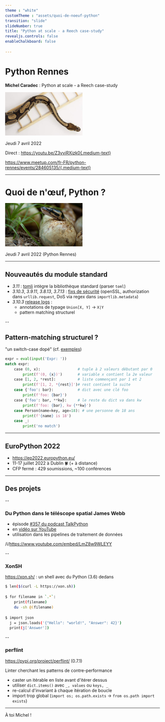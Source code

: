```yaml
---
theme : "white"
customTheme : "assets/quoi-de-noeuf-python"
transition: "slide"
slideNumber: true
title: "Python at scale - a Reech case-study"
revealjs.controls: false
enableChalkboard: false

---
```


# Python Rennes

<!-- Rediffusion : https://youtu.be/... -->

**Michel Caradec** : Python at scale - a Reech case-study

<img width="50%" src="assets/2022.04.07-python_at_scale-a_reech_case-study.jpg" />

Jeudi 7 avril 2022

Direct : https://youtu.be/Z3vviRXizk0{.medium-text}

https://www.meetup.com/fr-FR/python-rennes/events/284605135/{.medium-text}

---

# Quoi de n'œuf, Python ?

<img width="50%" src="assets/reptile-python-hatching-egg-820x459.jpg" title="credits: Heiko Kiera, Shutterstock - https://www.aboutanimals.com/reptile/" />


Jeudi 7 avril 2022 (Python Rennes)

---

## Nouveautés du module standard

* *3.11* : [tomli](https://github.com/hukkin/tomli/issues/141) intègre la bibliothèque standard (parser `toml`)
* *3.10.3*, *3.9.11*, *3.8.13*, *3.7.13* : [fixs de sécurité](https://pythoninsider.blogspot.com/2022/03/python-3103-3911-3813-and-3713-are-now.html) (openSSL, authorization dans `urllib.request`, DoS via regex dans `importlib.metadata`)
* *3.10.3* [release logs](https://www.python.org/downloads/release/python-3103/) :
  - annotations de typage `Union[X, Y]` -> `X|Y`
  - pattern matching structurel

--

## Pattern-matching structurel ?

"un switch-case dopé" (cf. [exemples](https://cmlzagk.github.io/structural-pattern-matching.html))

```python
expr = eval(input('Expr: '))
match expr:
    case (0, x):                 # tuple à 2 valeurs débutant par 0
        print(f'(0, {x})')       # variable x contient la 2e valeur
    case [1, 2, *rest]:          # liste commençant par 1 et 2
        print(f'[1, 2, *{rest}]')# rest contient la suite
    case {'foo': bar}:           # dict avec une clé foo
        print(f'foo: {bar}')
    case {'foo': bar, **kw}:     # le reste du dict va dans kw
        print(f'foo: {bar}, kw {**kw}')
    case Person(name=key, age=18): # une personne de 18 ans
        print(f'{name} is 18')
    case _:
        print('no match')
```

---

## EuroPython 2022

* https://ep2022.europython.eu/
* 11-17 juillet 2022 à Dublin 🍀 (+ à distance)
* CFP fermé : 429 soumissions, ~100 conférences

---


## Des projets

--

### Du Python dans le téléscope spatial James Webb

* épisode [#357 du podcast TalkPython](https://talkpython.fm/episodes/show/357/python-and-the-james-webb-space-telescope)
* en [vidéo sur YouTube](https://www.youtube.com/watch?v=LmZ8w9WLEYY)
* utilisation dans les pipelines de traitement de données

/i/https://www.youtube.com/embed/LmZ8w9WLEYY


--

### XonSH

https://xon.sh/ : un shell avec du Python (3.6) dedans

```sh
$ len($(curl -L https://xon.sh))

$ for filename in `.*`:
    print(filename)
    du -sh @(filename)

$ import json
  j = json.loads('{"Hello": "world!", "Answer": 42}')
  print(j['Answer'])
```

--

### perflint

https://pypi.org/project/perflint/ (0.7.1)

Linter cherchant les patterns de contre-performance

* caster un itérable en liste avant d'itérer dessus
* utiliser `dict.items()` avec `_, values` ou `keys, _`
* re-calcul d'invariant à chaque itération de boucle
* import trop global (`import os; os.path.exists` -> `from os.path import exists`)

---

À toi Michel !
